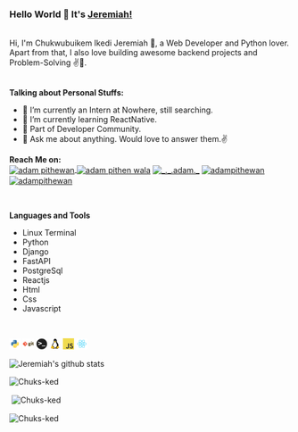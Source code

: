 ### Hello World 👋 It's [Jeremiah!](https://github.com/chuks-ked)

<!--
- 🔭 I’m currently working on ...
- 🌱 I’m currently learning ...
- 👯 I’m looking to collaborate on ...
- 🤔 I’m looking for help with ...
- 💬 Ask me about ...
- 📫 How to reach me: ...
- 😄 Pronouns: ...
- ⚡ Fun fact: ...
-->

<br/>
Hi, I'm Chukwubuikem Ikedi Jeremiah 🙌, a Web Developer and Python lover. Apart from that, I also love building awesome backend projects and Problem-Solving ✌🌟.

<br/>
<br/>

**Talking about Personal Stuffs:**

- 🔭 I’m currently an Intern at Nowhere, still searching.
- 🌱 I’m currently learning ReactNative.
- 👯 Part of Developer Community.
- 💬 Ask me about anything. Would love to answer them.✌

**Reach Me on:**
<br/>
  <a href="https://www.linkedin.com/in/ikedi-chuks" target="blank">
      <img align="center" src="https://raw.githubusercontent.com/rahuldkjain/github-profile-readme-generator/master/src/images/icons/Social/linked-in-alt.svg" alt="adam pithewan" height="30" width="40" />
    </a>
  <a href="https://www.facebook.com/chuks.ked" target="blank"><img align="center"
      src="https://raw.githubusercontent.com/rahuldkjain/github-profile-readme-generator/master/src/images/icons/Social/facebook.svg"
      alt="adam pithen wala" height="30" width="40" /></a>
  <a href="https://www.instagram.com/chuks_ked/" target="blank"><img align="center"
      src="https://raw.githubusercontent.com/rahuldkjain/github-profile-readme-generator/master/src/images/icons/Social/instagram.svg"
      alt="_._.adam._" height="30" width="40" /></a>
  <a href="https://wa.me/+2348144425853" target="blank"><img align="center"
      src="https://raw.githubusercontent.com/rahuldkjain/github-profile-readme-generator/master/src/images/icons/Social/whatsapp.svg"
      alt="adampithewan" height="30" width="40" /></a>
 <a href="https://x.com/Jerrychuks15" target="blank">
 <img align="center" src="https://raw.githubusercontent.com/rahuldkjain/github-profile-readme-generator/master/src/images/icons/Social/twitter.svg" 
     alt="adampithewan" height="30" width="40" /></a>

<br/>

**Languages and Tools**
- Linux Terminal
- Python
- Django
- FastAPI
- PostgreSql
- Reactjs
- Html
- Css
- Javascript

<!-- <p align="right">
    <h3>Profile Views :-</h3>
    <img src="https://komarev.com/ghpvc/?username=Chuks-ked&label=Profile%20views&color=0e75b6&style=flat" alt="Chuks-ked" /> 
</p> -->


<br/>

<code><img height="20" src="https://raw.githubusercontent.com/github/explore/80688e429a7d4ef2fca1e82350fe8e3517d3494d/topics/python/python.png"></code>
<code><img height="20" src="https://raw.githubusercontent.com/github/explore/80688e429a7d4ef2fca1e82350fe8e3517d3494d/topics/git/git.png"></code>
<code><img height="20" src="https://raw.githubusercontent.com/github/explore/80688e429a7d4ef2fca1e82350fe8e3517d3494d/topics/terminal/terminal.png"></code>
<code><img height="20" src="https://raw.githubusercontent.com/github/explore/80688e429a7d4ef2fca1e82350fe8e3517d3494d/topics/linux/linux.png"></code>
<code><img height="20" src="https://raw.githubusercontent.com/github/explore/80688e429a7d4ef2fca1e82350fe8e3517d3494d/topics/javascript/javascript.png"></code>
<code><img height="20" src="https://raw.githubusercontent.com/github/explore/80688e429a7d4ef2fca1e82350fe8e3517d3494d/topics/react/react.png"></code>

 ![Jeremiah's github stats](https://github-readme-stats.vercel.app/api?username=Chuks-ked&show_icons=true&hide_border=true)
<br>

<p><img align="center"
    src="https://github-readme-stats.vercel.app/api/top-langs?username=Chuks-ked&show_icons=true&locale=en&bg_color=0d1117&text_color=ffffff&layout=compact"
    alt="Chuks-ked" 
    bg_color=#808080/>
</p>

<p>&nbsp;<img align="center" src="https://github-readme-stats.vercel.app/api?username=Chuks-ked&show_icons=true&locale=en&bg_color=0d1117&text_color=ffffff&repo=Chuks-ked"
    alt="Chuks-ked" /></p>
    
<p><img  align="center" src="https://github-readme-streak-stats.herokuapp.com/?user=Chuks-ked&theme=dark&background=0d1117&date_format=M%20j%5B%2C%20Y%5D" alt="Chuks-ked" /></p>
      
<p align="left"> <a href="https://x.com/" target="blank"><img
      src="https://img.shields.io/twitter/follow/?logo=twitter&style=for-the-badge" alt="" /></a> </p>
